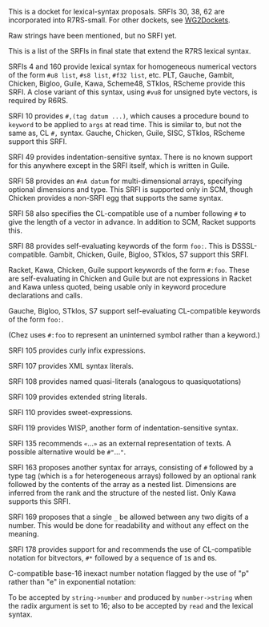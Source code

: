 This is a docket for lexical-syntax proposals.
SRFIs 30, 38, 62 are incorporated into R7RS-small.
For other dockets, see [WG2Dockets](WG2Dockets.md).

Raw strings have been mentioned, but no SRFI yet.

This is a list of the SRFIs in final state that extend the R7RS lexical syntax.

SRFIs 4 and 160 provide lexical syntax for homogeneous numerical vectors
of the form `#u8 list`, `#s8 list`, `#f32 list`, etc. 
PLT, Gauche, Gambit, Chicken, Bigloo, Guile, Kawa, Scheme48, STklos, RScheme provide this SRFI.
A close variant of this syntax, using `#vu8` for unsigned byte vectors, is required by R6RS.

SRFI 10 provides `#,(tag datum ...)`, which causes a procedure bound to `keyword` to be applied
to `args` at read time.  This is similar to, but not the same as, CL `#,` syntax.
Gauche, Chicken, Guile, SISC, STklos, RScheme support this SRFI.

SRFI 49 provides indentation-sensitive syntax.
There is no known support for this anywhere except in the SRFI itself,
which is written in Guile.

SRFI 58 provides an `#nA datum` for multi-dimensional arrays,
specifying optional dimensions and type.
This SRFI is supported only in SCM,
though Chicken provides a non-SRFI egg that supports the same syntax.

SRFI 58 also specifies the CL-compatible use of a number following `#` to give
the length of a vector in advance.  In addition to SCM, Racket supports this.

SRFI 88 provides self-evaluating keywords of the form `foo:`.
This is DSSSL-compatible.
Gambit, Chicken, Guile, Bigloo, STklos, S7 support this SRFI.

Racket, Kawa, Chicken, Guile support keywords of the form `#:foo`.
These are self-evaluating in Chicken and Guile but are not expressions in Racket and Kawa
unless quoted, being usable only in keyword procedure declarations and calls.

Gauche, Bigloo, STklos, S7
support self-evaluating CL-compatible keywords of the form `foo:`.

(Chez uses `#:foo` to represent an uninterned symbol rather than a keyword.)

SRFI 105 provides curly infix expressions.

SRFI 107 provides XML syntax literals.

SRFI 108 provides named quasi-literals (analogous to quasiquotations)

SRFI 109 provides extended string literals.

SRFI 110 provides sweet-expressions.

SRFI 119 provides WISP, another form of indentation-sensitive syntax.

SRFI 135 recommends `«`...`»` as an external representation of texts.
A possible alternative would be `#"`...`"`.

SRFI 163 proposes another syntax for arrays, consisting of `#` followed
by a type tag (which is `a` for heterogeneous arrays) followed by an optional rank
followed by the contents of the array as a nested list.
Dimensions are inferred from the rank and the structure of the nested list.
Only Kawa supports this SRFI.

SRFI 169 proposes that a single `_` be allowed between any two digits of a number.
This would be done for readability and without any effect on the meaning.

SRFI 178 provides support for and recommends the use of CL-compatible
notation for bitvectors, `#*` followed by a sequence of `1`s and `0`s.

C-compatible base-16 inexact number notation
flagged by the use of "p" rather than "e" in exponential notation:

To be accepted by `string->number` and produced by `number->string`
when the radix argument is set  to 16; also to be accepted by `read` and the lexical syntax.
